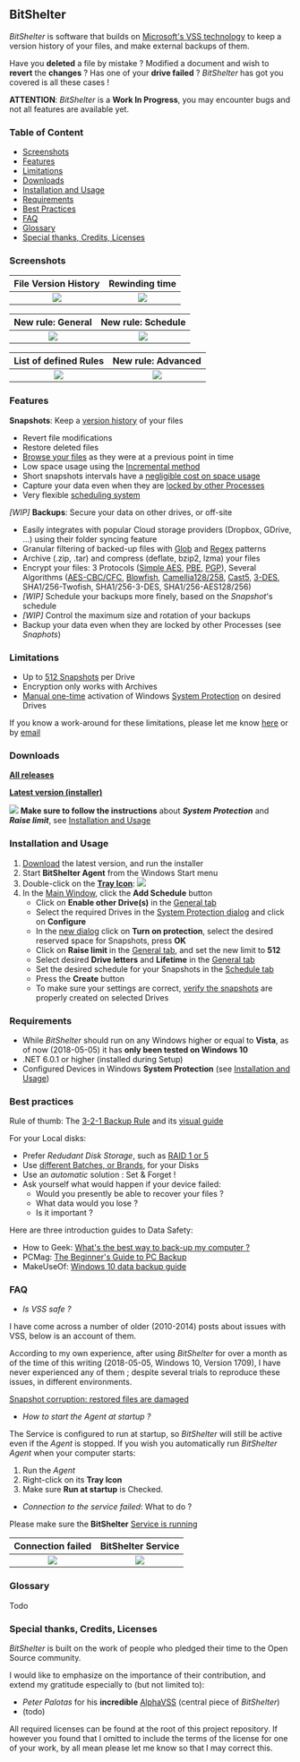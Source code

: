 ## BitShelter

*BitShelter* is software that builds on [Microsoft's VSS technology](https://en.wikipedia.org/wiki/Shadow_Copy) to keep a version history of your files, and make external backups of them.

Have you **deleted** a file by mistake ? Modified a document and wish to **revert** the **changes** ? Has one of your **drive failed** ? *BitShelter* has got you covered is all these cases !

**ATTENTION**: *BitShelter* is a **Work In Progress**, you may encounter bugs and not all features are available yet.

### Table of Content
- [Screenshots](#screenshots)
- [Features](#features)
- [Limitations](#limitations)
- [Downloads](#downloads)
- [Installation and Usage](#installation-and-usage)
- [Requirements](#requirements)
- [Best Practices](#best-practices)
- [FAQ](#faq)
- [Glossary](#glossary)
- [Special thanks, Credits, Licenses](#special-thanks-credits-licenses)

### Screenshots

File Version History       |  Rewinding time
:-------------------------:|:-------------------------:
![](https://raw.githubusercontent.com/alexis-/BitShelter/master/Resources/explorer_2018-05-04_17-50-30.png) | ![](https://raw.githubusercontent.com/alexis-/BitShelter/master/Resources/explorer_2018-05-04_18-00-38.png)

New rule: General          |  New rule: Schedule
:-------------------------:|:-------------------------:
![](https://raw.githubusercontent.com/alexis-/BitShelter/master/Resources/BitShelter.Agent_General.png)  |  ![](https://raw.githubusercontent.com/alexis-/BitShelter/master/Resources/BitShelter.Agent_Schedule.png)

List of defined Rules      |  New rule: Advanced
:-------------------------:|:-------------------------:
![](https://raw.githubusercontent.com/alexis-/BitShelter/master/Resources/BitShelter.Agent_Rules.png)  |  ![](https://raw.githubusercontent.com/alexis-/BitShelter/master/Resources/BitShelter.Agent_Advanced.png)


### Features

**Snapshots**: Keep a [version history](https://www.howtogeek.com/howto/11130/restore-previous-versions-of-files-in-every-edition-of-windows-7/) of your files
- Revert file modifications
- Restore deleted files
- [Browse your files](https://raw.githubusercontent.com/alexis-/BitShelter/master/Resources/explorer_2018-05-04_18-00-38.png) as they were at a previous point in time
- Low space usage using the [Incremental method](https://en.wikipedia.org/wiki/Copy-on-write)
- Short snapshots intervals have a [negligible cost on space usage](https://en.wikipedia.org/wiki/Copy-on-write)
- Capture your data even when they are [locked by other Processes](https://msdn.microsoft.com/en-us/library/windows/desktop/aa384612(v=vs.85).aspx)
- Very flexible [scheduling system](https://raw.githubusercontent.com/alexis-/BitShelter/master/Resources/BitShelter.Agent_Schedule.png)

*[WIP]* **Backups**: Secure your data on other drives, or off-site
- Easily integrates with popular Cloud storage providers (Dropbox, GDrive, ...) using their folder syncing feature
- Granular filtering of backed-up files with [Glob](https://github.com/dazinator/DotNet.Glob#patterns) and [Regex](https://www.regular-expressions.info/) patterns
- Archive (.zip, .tar) and compress (deflate, bzip2, lzma) your files
- Encrypt your files: 3 Protocols ([Simple AES](https://en.wikipedia.org/wiki/Advanced_Encryption_Standard), [PBE](http://www.crypto-it.net/eng/theory/pbe.html), [PGP](https://en.wikipedia.org/wiki/Pretty_Good_Privacy)), Several Algorithms ([AES-CBC/CFC](https://en.wikipedia.org/wiki/Block_cipher_mode_of_operation#Common_modes), [Blowfish](https://en.wikipedia.org/wiki/Blowfish_(cipher)), [Camellia128/258](https://en.wikipedia.org/wiki/Camellia_(cipher)), [Cast5](https://en.wikipedia.org/wiki/CAST-128), [3-DES](https://en.wikipedia.org/wiki/Triple_DES), SHA1/256-Twofish, SHA1/256-3-DES, SHA1/256-AES128/256)
- *[WIP]* Schedule your backups more finely, based on the *Snapshot*'s schedule
- *[WIP]* Control the maximum size and rotation of your backups
- Backup your data even when they are locked by other Processes (see *Snaphots*)

### Limitations

- Up to [512 Snapshots](https://msdn.microsoft.com/en-us/library/bb891959.aspx?#maxshadowcopies) per Drive
- Encryption only works with Archives
- [Manual one-time](#installation-and-usage) activation of Windows [System Protection](https://github.com/alexis-/BitShelter/raw/master/Resources/SystemPropertiesProtection_2018-05-05_13-10-18.png) on desired Drives

If you know a work-around for these limitations, please let me know [here](https://github.com/alexis-/BitShelter/issues) or by [email](mailto:alexis@incogito.org)

### Downloads

[**All releases**](https://github.com/alexis-/BitShelter/releases)

[**Latest version (installer)**](https://github.com/alexis-/BitShelter/releases/download/0.1-alpha/BitShelter_v0.1-alpha_Setup.msi)

![](https://github.com/alexis-/BitShelter/raw/master/Resources/warning_24.png) **Make sure to follow the instructions** about ***System Protection*** and ***Raise limit***, see [Installation and Usage](#installation-and-usage)

### Installation and Usage

1. [Download](#downloads) the latest version, and run the installer
2. Start **BitShelter Agent** from the Windows Start menu
3. Double-click on the [**Tray Icon**](https://github.com/alexis-/BitShelter/raw/master/Resources/BitShelter.Agent_TrayIcon.png): ![](https://github.com/alexis-/BitShelter/raw/master/Resources/BitShelter_Icon.png)
4. In the [Main Window](https://raw.githubusercontent.com/alexis-/BitShelter/master/Resources/BitShelter.Agent_Rules.png), click the **Add Schedule** button
    * Click on **Enable other Drive(s)** in the [General tab](https://github.com/alexis-/BitShelter/raw/master/Resources/BitShelter.Agent_General.png)
    * Select the required Drives in the [System Protection dialog](https://github.com/alexis-/BitShelter/blob/master/Resources/SystemPropertiesProtection_2018-05-05_13-10-18.png) and click on **Configure**
    * In the [new dialog](https://github.com/alexis-/BitShelter/raw/master/Resources/SystemPropertiesProtection_2018-05-05_13-10-22.png) click on **Turn on protection**, select the desired reserved space for Snapshots, press **OK**
    * Click on **Raise limit** in the [General tab](https://github.com/alexis-/BitShelter/raw/master/Resources/BitShelter.Agent_General.png), and set the new limit to **512**
    * Select desired **Drive letters** and **Lifetime** in the [General tab](https://github.com/alexis-/BitShelter/raw/master/Resources/BitShelter.Agent_General.png)
    * Set the desired schedule for your Snapshots in the [Schedule tab](https://github.com/alexis-/BitShelter/raw/master/Resources/BitShelter.Agent_Schedule.png)
    * Press the **Create** button
    * To make sure your settings are correct, [verify the snapshots](https://www.howtogeek.com/howto/11130/restore-previous-versions-of-files-in-every-edition-of-windows-7/) are properly created on selected Drives

### Requirements

- While *BitShelter* should run on any Windows higher or equal to **Vista**, as of now (2018-05-05) it has **only been tested on Windows 10**
- .NET 6.0.1 or higher (installed during Setup)
- Configured Devices in Windows **System Protection** (see [Installation and Usage](#installation-and-usage))

### Best practices

Rule of thumb: The [3-2-1 Backup Rule](https://www.acronyms-it.co.uk/blog/backup-rule-of-three/) and its [visual guide](https://github.com/alexis-/BitShelter/raw/master/Resources/X35Ndt4et3JGm9GU-GFTa6y6o4OSnUrVKyUh2y5s8_E.png)

For your Local disks:
- Prefer *Redudant Disk Storage*, such as [RAID 1 or 5](https://www.maketecheasier.com/set-up-raid-windows/)
- Use [different Batches, or Brands](https://www.ssrc.ucsc.edu/papers/paris-storagess06.pdf), for your Disks
- Use an *automatic* solution : Set & Forget !
- Ask yourself what would happen if your device failed:
    - Would you presently be able to recover your files ?
    - What data would you lose ?
    - Is it important ?

Here are three introduction guides to Data Safety:

- How to Geek: [What's the best way to back-up my computer ?](https://www.howtogeek.com/242428/whats-the-best-way-to-back-up-my-computer/)
- PCMag: [The Beginner's Guide to PC Backup](https://www.pcmag.com/article2/0,2817,2363057,00.asp)
- MakeUseOf: [Windows 10 data backup guide](https://www.makeuseof.com/tag/ultimate-windows-10-data-backup-guide/)

### FAQ

- *Is VSS safe ?*

I have come across a number of older (2010-2014) posts about issues with VSS, below is an account of them.

According to my own experience, after using *BitShelter* for over a month as of the time of this writing (2018-05-05, Windows 10, Version 1709), I have never experienced any of them ; despite several trials to reproduce these issues, in different environments.

[Snapshot corruption: restored files are damaged](https://answers.microsoft.com/en-us/windows/forum/windows8_1-files/shadow-copy-snapshot-file-contents-silently/06a5e25b-6607-45eb-81a1-71cfc2b0cce3?tm=1431093840771)

- *How to start the Agent at startup ?*

The Service is configured to run at startup, so *BitShelter* will still be active even if the *Agent* is stopped.
If you wish you automatically run *BitShelter Agent* when your computer starts:
1. Run the *Agent*
2. Right-click on its **Tray Icon**
3. Make sure **Run at startup** is Checked.


- *Connection to the service failed*: What to do ?

Please make sure the **BitShelter** [Service is running](http://www.thewindowsclub.com/open-windows-services)

Connection failed          |  BitShelter Service
:-------------------------:|:-------------------------:
![](https://github.com/alexis-/BitShelter/raw/master/Resources/BitShelter.Agent_2018-05-04_22-14-46.png) | ![](https://github.com/alexis-/BitShelter/raw/master/Resources/mmc_2018-05-05_15-03-01.png)

### Glossary

Todo

### Special thanks, Credits, Licenses

*BitShelter* is built on the work of people who pledged their time to the Open Source community.

I would like to emphasize on the importance of their contribution, and extend my gratitude especially to (but not limited to):
* *Peter Palotas* for his **incredible** [AlphaVSS](https://github.com/alphaleonis/AlphaVSS) (central piece of *BitShelter*)
* (todo)

All required licenses can be found at the root of this project repository.
If however you found that I omitted to include the terms of the license for one of your work, by all mean please let me know so that I may correct this.
